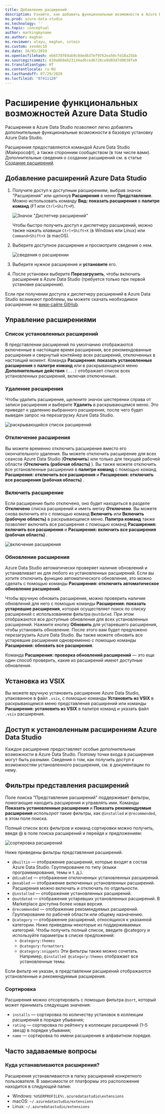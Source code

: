 ```yaml
---
title: Добавление расширений
description: Узнайте, как добавить функциональные возможности в Azure Data Studio, выбрав и установив расширения, предоставляемые корпорацией Майкрософт и сторонними поставщиками.
ms.prod: azure-data-studio
ms.technology: ''
ms.topic: conceptual
author: markingmyname
ms.author: maghan
ms.reviewer: alayu, maghan, sstein
ms.custom: seodec18
ms.date: 10/03/2019
ms.openlocfilehash: eb6578f69ab9c0ded637ef9762ea50cfd18a25bb
ms.sourcegitcommit: 620a868e623134ad6ced6728ce9d03d7d0038fe0
ms.translationtype: HT
ms.contentlocale: ru-RU
ms.lasthandoff: 07/29/2020
ms.locfileid: "87411120"
---
```

# <a name="extend-the-functionality-of-azure-data-studio"></a>Расширение функциональных возможностей Azure Data Studio

Расширения в Azure Data Studio позволяют легко добавлять дополнительные функциональные возможности в базовую установку Azure Data Studio.

Расширения предоставляются командой Azure Data Studio (Майкрософт), а также сторонним сообществом (в том числе вами). Дополнительные сведения о создании расширений см. в статье [Создание расширений](extension-authoring.md).

## <a name="add-azure-data-studio-extensions"></a>Добавление расширений Azure Data Studio

1. Получите доступ к доступным расширениям, выбрав значок "Расширения" или щелкнув **Расширения** в меню **Представление**. Можно использовать команду **Вид: показать расширения** в **палитре команд** (F1 или `Ctrl+Shift+P`).

    ![Значок "Диспетчер расширений"](media/extensions/extension-manager-icon.png)

    Чтобы быстро получить доступ к диспетчеру расширений, можно также нажать клавиши `Ctrl+Shift+X` (в Windows или Linux) или `Command+Shift+X` (в macOS).

2. Выберите доступное расширение и просмотрите сведения о нем.

    ![сведения о расширении](media/extensions/extension-details.png)

3. Выберите нужное расширение и **установите** его.

4. После установки выберите **Перезагрузить**, чтобы включить расширение в Azure Data Studio (требуется только при первой установке расширения).

Если при получении доступа к диспетчеру расширений в Azure Data Studio возникают проблемы, вы можете скачать необходимое расширение на [вики-сайте GitHub](https://github.com/microsoft/azuredatastudio/wiki/List-of-Extensions).


## <a name="manage-extensions"></a>Управление расширениями 

### <a name="list-installed-extensions"></a>Список установленных расширений 

В представлении расширений по умолчанию отображаются включенные в настоящее время расширения, все рекомендованные расширения и свернутый контейнер всех расширений, отключенных в настоящий момент. Команда **Расширения: показать установленные расширения** в **палитре команд** или в раскрывающемся меню **Дополнительные действия** `(...)` отображает список всех установленных расширений, включая отключенные.

### <a name="uninstall-an-extension"></a>Удаление расширения

Чтобы удалить расширение, щелкните значок шестеренки справа от записи расширения и выберите **Удалить** в раскрывающемся меню. Это приведет к удалению выбранного расширения, после чего будет выведен запрос на перезагрузку Azure Data Studio.

 ![раскрывающийся список расширений](media/extensions/extension-gear-dropdown.png)

### <a name="disable-an-extension"></a>Отключение расширения

Вы можете временно отключить расширение вместо его окончательного удаления. Вы можете отключить расширение для всех сеансов Azure Data Studio (**Отключить**) или только для текущей рабочей области (**Отключить (рабочая область)** ). Вы также можете отключить все установленные расширения в **палитре команд** с помощью команд **Расширения: отключить все расширения** и **Расширения: отключить все расширения (рабочая область)** .

### <a name="enable-an-extension"></a>Включить расширение 

Если расширение было отключено, оно будет находиться в разделе **Отключено** списка расширений и иметь метку ***Отключено***. Вы можете снова включить его с помощью команд **Включить** или **Включить (рабочую область)** в раскрывающемся меню. **Палитра команд** также позволяет включить все расширения с помощью команд **Расширения: включить все расширения** и **Расширения: включить все расширения (рабочая область)** . 

![включение расширения](media/extensions/extensions-enable.png)

### <a name="updating-an-extension"></a>Обновление расширения

Azure Data Studio автоматически проверяет наличие обновлений и устанавливает их для любого из установленных расширений. Если вы хотите отключить функцию автоматического обновления, это можно сделать с помощью команды **Расширения: отключить автоматическое обновление расширений**. 

Чтобы вручную обновить расширение, можно проверить наличие обновлений для него с помощью команды **Расширения: показать устаревшие расширения**, которая осуществляет поиск по списку расширений с использованием фильтра `@outdated`. При этом отображаются все доступные обновления для всех установленных расширений. Нажмите кнопку **Обновить** для устаревшего расширения, чтобы установить обновление. После этого вам будет предложено перезагрузить Azure Data Studio. Вы также можете обновить все устаревшие расширения одновременно с помощью команды **Расширения: обновить все расширения**.

Команда **Расширения: проверка обновлений расширений** — это еще один способ проверить, какие из расширений имеют доступные обновления.

## <a name="install-from-a-vsix"></a>Установка из VSIX

Вы можете вручную установить расширение Azure Data Studio, упакованное в файл `.vsix`, с помощью команды **Установить из VSIX** в раскрывающемся меню представления расширений или команды **Расширения: установить из VSIX** в палитре команд и указать файл `.vsix` расширения.

## <a name="access-installed-azure-data-studio-extensions"></a>Доступ к установленным расширениям Azure Data Studio

Каждое расширение предоставляет особые дополнительные возможности в Azure Data Studio. Поэтому точки входа в расширения могут быть разными. Сведения о том, как получить доступ к возможностям установленного расширения, см. в документации по нему.

## <a name="extensions-view-filters"></a>Фильтры представления расширений

Поле поиска "Представление расширений" поддерживает фильтры, помогающие находить расширения и управлять ими. Команды **Показать установленные расширения** и **Показать рекомендуемые расширения** используют такие фильтры, как `@installed` и `@recommended`, в этом поле поиска.

Полный список всех фильтров и команд сортировки можно получить, введя @ в поле поиска расширений и перейдя к предложениям:

![сортировка расширений](media/extensions/extension-sort.png)

Ниже приведены фильтры представления расширений.

- `@builtin` — отображение расширений, которые входят в состав Azure Data Studio. Группирование по типу (языки программирования, темы и т. д.).
- `@disabled` — отображение отключенных установленных расширений.
- `@enabled` — отображение включенных установленных расширений. Расширения можно включать и отключать по отдельности.
- `@installed` — отображение установленных расширений.
- `@outdated` — отображение устаревших установленных расширений. В Marketplace доступна более новая версия.
- `@recommended` — отображение рекомендуемых расширений. Группирование по рабочей области или общему назначению.
- `@category` — отображение расширений, относящихся к указанной категории. Ниже приведены некоторые из поддерживаемых категорий. Чтобы получить полный список, введите @category и используйте параметры в списке предложений:
    - `@category:themes`
    - `@category:formatters`
    - `@category:snippets` Эти фильтры также можно сочетать. Например, `@installed @category:themes` отображает все установленные темы.

Если фильтр не указан, в представлении расширений отображаются установленные и рекомендуемые расширения.

### <a name="sorting"></a>Сортировка 
Расширения можно отсортировать с помощью фильтра `@sort`, который может принимать следующие значения:

- `installs` — сортировка по количеству установок в коллекции расширений в порядке убывания;
- `rating` — сортировка по рейтингу в коллекции расширений (1–5 звезд) в порядке убывания;
- `name` — сортировка по имени расширения в алфавитном порядке.

## <a name="common-questions"></a>Часто задаваемые вопросы

### <a name="where-are-extensions-installed"></a>Куда устанавливаются расширения? 
Расширения устанавливаются в папку расширений конкретного пользователя. В зависимости от платформы это расположение находится в следующей папке:

- Windows: `%USERPROFILE%\.azuredatastudio\extensions`
- macOS: `~/.azuredatastudio/extensions`
- Linux: `~/.azuredatastudio/extensions`
